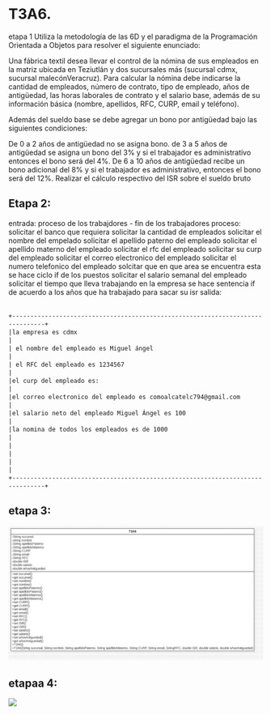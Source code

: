 # T3A6.
etapa 1
Utiliza la metodología de las 6D y el paradigma de la Programación Orientada a Objetos para resolver el siguiente enunciado:

Una fábrica textil desea llevar el control de la nómina de sus empleados en la matriz ubicada en Teziutlán y dos sucursales más (sucursal cdmx, sucursal malecónVeracruz). Para calcular la nómina debe indicarse la cantidad de empleados, número de contrato, tipo de empleado, años de antigüedad, las horas laborales de contrato y el salario base, además de su información básica (nombre, apellidos, RFC, CURP, email y teléfono).

Además del sueldo base se debe agregar un bono por antigüedad bajo las siguientes condiciones:

De 0 a 2 años de antigüedad no se asigna bono. de 3 a 5 años de antigüedad se asigna un bono del 3% y si el trabajador es administrativo entonces el bono será del 4%. De 6 a 10 años de antigüedad recibe un bono adicional del 8% y si el trabajador es administrativo, entonces el bono será del 12%. Realizar el cálculo respectivo del ISR sobre el sueldo bruto

## Etapa 2:
entrada:
proceso de los trabajdores - fin de los trabajadores
proceso:
solicitar el banco que requiera
solicitar la cantidad de empleados
solicitar el nombre del empelado
solicitar el apellido paterno del empleado
solicitar el apellido materno del empleado
solicitar el rfc del empleado
solicitar su curp del empleado
solicitar el correo electronico del empleado
solicitar el numero telefonico del empleado
solcitar que en que area se encuentra esta
se hace ciclo if de los puestos
solicitar el salario semanal del empleado
solicitar el tiempo que lleva trabajando en la empresa
se hace sentencia if de acuerdo a los años que ha trabajado para sacar su isr
salida:
~~~

+-------------------------------------------------------------------------------+
|la empresa es cdmx                                                             |
| el nombre del empleado es Miguel ángel                                        |
| el RFC del empleado es 1234567                                                |
|el curp del empleado es:                                                       |
|el correo electronico del empleado es comoalcatelc794@gmail.com                |
|el salario neto del empleado Miguel Ángel es 100                               |
|la nomina de todos los empleados es de 1000                                    |
|                                                                               |
|                                                                               |
+-------------------------------------------------------------------------------+
~~~

## etapa 3:
![](https://github.com/MiguelAngelbarrientos/T3A6./blob/main/be682dd8-603d-4b19-bff3-4b5db36f9dcd.jpg)

## etapaa 4:
  ![](https://github.com/MiguelAngelbarrientos/T3A6./tree/main/Industria)
